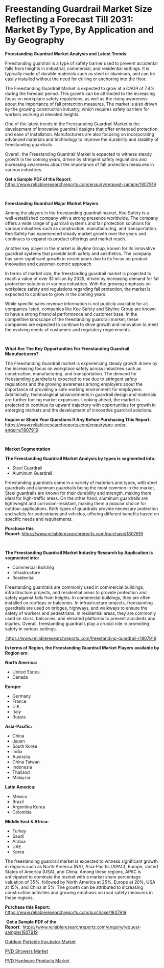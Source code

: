 <p><h1>Freestanding Guardrail Market Size Reflecting a Forecast Till 2031: Market By Type, By Application and By Geography</h1></p><p><strong>Freestanding Guardrail Market Analysis and Latest Trends</strong></p>
<p><p>Freestanding guardrail is a type of safety barrier used to prevent accidental falls from heights in industrial, commercial, and residential settings. It is typically made of durable materials such as steel or aluminum, and can be easily installed without the need for drilling or anchoring into the floor.</p><p>The Freestanding Guardrail Market is expected to grow at a CAGR of 7.4% during the forecast period. This growth can be attributed to the increasing focus on workplace safety regulations, as well as the rising awareness about the importance of fall protection measures. The market is also driven by the growing construction industry, which requires safety barriers for workers working at elevated heights.</p><p>One of the latest trends in the Freestanding Guardrail Market is the development of innovative guardrail designs that offer enhanced protection and ease of installation. Manufacturers are also focusing on incorporating advanced materials and technology to improve the durability and stability of freestanding guardrails.</p><p>Overall, the Freestanding Guardrail Market is expected to witness steady growth in the coming years, driven by stringent safety regulations and increasing awareness about the importance of fall protection measures in various industries.</p></p>
<p><strong>Get a Sample PDF of the Report:&nbsp;</strong> <a href="https://www.reliableresearchreports.com/enquiry/request-sample/1807919">https://www.reliableresearchreports.com/enquiry/request-sample/1807919</a></p>
<p>&nbsp;</p>
<p><strong>Freestanding Guardrail Major Market Players</strong></p>
<p><p>Among the players in the freestanding guardrail market, Kee Safety is a well-established company with a strong presence worldwide. The company offers a wide range of guardrail systems and fall protection solutions for various industries such as construction, manufacturing, and transportation. Kee Safety has experienced steady market growth over the years and continues to expand its product offerings and market reach. </p><p>Another key player in the market is Skyline Group, known for its innovative guardrail systems that provide both safety and aesthetics. The company has seen significant growth in recent years due to its focus on product innovation and customer-centric approach. </p><p>In terms of market size, the freestanding guardrail market is projected to reach a value of over $1 billion by 2025, driven by increasing demand for fall protection solutions in various industries. With the growing emphasis on workplace safety and regulations regarding fall protection, the market is expected to continue to grow in the coming years.</p><p>While specific sales revenue information is not publicly available for all companies listed, companies like Kee Safety and Skyline Group are known to have a strong financial performance and customer base. In the competitive landscape of the freestanding guardrail market, these companies are expected to continue to drive growth and innovation to meet the evolving needs of customers and regulatory requirements.</p></p>
<p>&nbsp;</p>
<p><strong>What Are The Key Opportunities For Freestanding Guardrail Manufacturers?</strong></p>
<p><p>The Freestanding Guardrail market is experiencing steady growth driven by the increasing focus on workplace safety across industries such as construction, manufacturing, and transportation. The demand for freestanding guardrails is expected to rise due to stringent safety regulations and the growing awareness among employers about the importance of providing a safe working environment for employees. Additionally, technological advancements in guardrail design and materials are further fueling market expansion. Looking ahead, the market is projected to continue its upward trajectory with opportunities for growth in emerging markets and the development of innovative guardrail solutions.</p></p>
<p><strong>Inquire or Share Your Questions If Any Before Purchasing This Report:</strong> <a href="https://www.reliableresearchreports.com/enquiry/pre-order-enquiry/1807919">https://www.reliableresearchreports.com/enquiry/pre-order-enquiry/1807919</a></p>
<p>&nbsp;</p>
<p><strong>Market Segmentation</strong></p>
<p><strong>The Freestanding Guardrail Market Analysis by types is segmented into:</strong></p>
<p><ul><li>Steel Guardrail</li><li>Aluminum Guardrail</li></ul></p>
<p><p>Freestanding guardrails come in a variety of materials and types, with steel guardrails and aluminum guardrails being the most common in the market. Steel guardrails are known for their durability and strength, making them ideal for high-traffic areas. On the other hand, aluminum guardrails are lightweight and corrosion-resistant, making them a popular choice for outdoor applications. Both types of guardrails provide necessary protection and safety for pedestrians and vehicles, offering different benefits based on specific needs and requirements.</p></p>
<p><strong>Purchase this Report:&nbsp;</strong><a href="https://www.reliableresearchreports.com/purchase/1807919">https://www.reliableresearchreports.com/purchase/1807919</a></p>
<p>&nbsp;</p>
<p><strong>The Freestanding Guardrail Market Industry Research by Application is segmented into:</strong></p>
<p><ul><li>Commercial Building</li><li>Infrastructure</li><li>Residential</li></ul></p>
<p><p>Freestanding guardrails are commonly used in commercial buildings, infrastructure projects, and residential areas to provide protection and safety against falls from heights. In commercial buildings, they are often installed on rooftops or balconies. In infrastructure projects, freestanding guardrails are used on bridges, highways, and walkways to ensure the safety of workers and pedestrians. In residential areas, they are commonly used on stairs, balconies, and elevated platforms to prevent accidents and injuries. Overall, freestanding guardrails play a crucial role in promoting safety in various settings.</p></p>
<p><a href="https://www.reliableresearchreports.com/freestanding-guardrail-r1807919">&nbsp;https://www.reliableresearchreports.com/freestanding-guardrail-r1807919</a></p>
<p><strong>In terms of Region, the Freestanding Guardrail Market Players available by Region are:</strong></p>
<p>
    <p> <strong> North America: </strong>
        <ul>
            <li>United States</li>
            <li>Canada</li>
        </ul>
        </p> 
    <p> <strong> Europe: </strong>
        <ul>
            <li>Germany</li>
            <li>France</li>
            <li>U.K.</li>
            <li>Italy</li>
            <li>Russia</li>
        </ul>
        </p> 
    <p> <strong> Asia-Pacific: </strong>
        <ul>
            <li>China</li>
            <li>Japan</li>
            <li>South Korea</li>
            <li>India</li>
            <li>Australia</li>
            <li>China Taiwan</li>
            <li>Indonesia</li>
            <li>Thailand</li>
            <li>Malaysia</li>
        </ul>
        </p> 
    <p> <strong> Latin America: </strong>
        <ul>
            <li>Mexico</li>
            <li>Brazil</li>
            <li>Argentina Korea</li>
            <li>Colombia</li>
        </ul>
        </p> 
    <p> <strong> Middle East & Africa: </strong>
        <ul>
            <li>Turkey</li>
            <li>Saudi</li>
            <li>Arabia</li>
            <li>UAE</li>
            <li>Korea</li>
        </ul>
    </p>
    </p>
<p><p>The freestanding guardrail market is expected to witness significant growth in regions such as North America (NA), Asia-Pacific (APAC), Europe, United States of America (USA), and China. Among these regions, APAC is anticipated to dominate the market with a market share percentage valuation of 35%, followed by North America at 25%, Europe at 20%, USA at 15%, and China at 5%. The growth can be attributed to increasing construction activities and growing emphasis on road safety measures in these regions.</p></p>
<p><strong>Purchase this Report: </strong><a href="https://www.reliableresearchreports.com/purchase/1807919">https://www.reliableresearchreports.com/purchase/1807919</a></p>
<p>&nbsp;<strong>Get a Sample PDF of the Report:&nbsp;&nbsp;</strong><a href="https://www.reliableresearchreports.com/enquiry/request-sample/1807919">https://www.reliableresearchreports.com/enquiry/request-sample/1807919</a></p>
<p><strong></strong></p>
<p><p><a href="https://www.linkedin.com/pulse/outdoor-portable-incubator-market-trends-analysis-forecasted-mbruf?trackingId=g0UGhkBOzCT%2FcKknZIMjtA%3D%3D">Outdoor Portable Incubator Market</a></p><p><a href="https://www.linkedin.com/pulse/decoding-pvd-showers-market-metrics-share-trends-growth-patterns-xu0kf?trackingId=6uo9MAufutV4826T9jK%2F3Q%3D%3D">PVD Showers Market</a></p><p><a href="https://www.linkedin.com/pulse/pvd-hardware-products-market-exploring-share-trends-future-d16rf?trackingId=e4RhHME4ezaS%2FjnKzD%2FR2w%3D%3D">PVD Hardware Products Market</a></p></p>